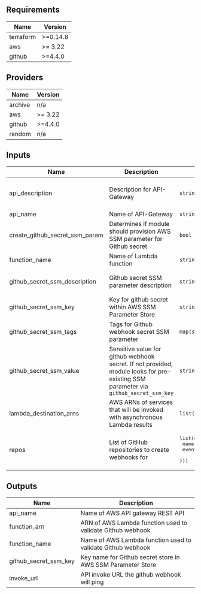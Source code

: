 <!-- BEGINNING OF PRE-COMMIT-TERRAFORM DOCS HOOK -->
## Requirements

| Name | Version |
|------|---------|
| terraform | >=0.14.8 |
| aws | >= 3.22 |
| github | >=4.4.0 |

## Providers

| Name | Version |
|------|---------|
| archive | n/a |
| aws | >= 3.22 |
| github | >=4.4.0 |
| random | n/a |

## Inputs

| Name | Description | Type | Default | Required |
|------|-------------|------|---------|:--------:|
| api\_description | Description for API-Gateway | `string` | `"API used for custom GitHub webhooks"` | no |
| api\_name | Name of API-Gateway | `string` | `null` | no |
| create\_github\_secret\_ssm\_param | Determines if module should provision AWS SSM parameter for Github secret | `bool` | `false` | no |
| function\_name | Name of Lambda function | `string` | `null` | no |
| github\_secret\_ssm\_description | Github secret SSM parameter description | `string` | `"Secret value for Github Webhooks"` | no |
| github\_secret\_ssm\_key | Key for github secret within AWS SSM Parameter Store | `string` | `null` | no |
| github\_secret\_ssm\_tags | Tags for Github webhook secret SSM parameter | `map(string)` | `{}` | no |
| github\_secret\_ssm\_value | Sensitive value for github webhook secret. If not provided, module looks for pre-existing SSM parameter via `github_secret_ssm_key` | `string` | `""` | no |
| lambda\_destination\_arns | AWS ARNs of services that will be invoked with asynchronous Lambda results | `list(string)` | `[]` | no |
| repos | List of GitHub repositories to create webhooks for | <pre>list(object({<br>    name   = string<br>    events = list(string)<br>  }))</pre> | `[]` | no |

## Outputs

| Name | Description |
|------|-------------|
| api\_name | Name of AWS API gateway REST API |
| function\_arn | ARN of AWS Lambda function used to validate Github webhook |
| function\_name | Name of AWS Lambda function used to validate Github webhook |
| github\_secret\_ssm\_key | Key name for Github secret store in AWS SSM Parameter Store |
| invoke\_url | API invoke URL the github webhook will ping |

<!-- END OF PRE-COMMIT-TERRAFORM DOCS HOOK -->

